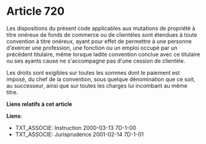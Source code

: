 # Article 720

Les dispositions du présent code applicables aux mutations de propriété à titre onéreux de fonds de commerce ou de clientèles
sont étendues à toute convention à titre onéreux, ayant pour effet de permettre à une personne d'exercer une profession, une
fonction ou un emploi occupé par un précédent titulaire, même lorsque ladite convention conclue avec ce titulaire ou ses
ayants cause ne s'accompagne pas d'une cession de clientèle.

Les droits sont exigibles sur toutes les sommes dont le paiement est imposé, du chef de la convention, sous quelque
dénomination que ce soit, au successeur, ainsi que sur toutes les charges lui incombant au même titre.

**Liens relatifs à cet article**

**Liens**:

  - TXT_ASSOCIE: Instruction 2000-03-13 7D-1-00
  - TXT_ASSOCIE: Jurisprudence 2001-02-14 7D-1-01
